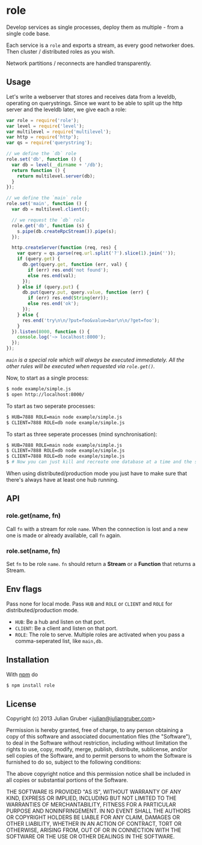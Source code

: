 
# role

Develop services as single processes, deploy them as multiple - from a single
code base.

Each service is a `role` and exports a stream, as every good networker does.
Then cluster / distributed roles as you wish.

Network partitions / reconnects are handled transparently.

## Usage

Let's write a webserver that stores and receives data from a leveldb,
operating on querystrings. Since we want to be able to split up the http
server and the leveldb later, we give each a role:

```js
var role = require('role');
var level = require('level');
var multilevel = require('multilevel');
var http = require('http');
var qs = require('querystring');

// we define the `db` role
role.set('db', function () {
  var db = level(__dirname + '/db');
  return function () {
    return multilevel.server(db);
  }
});

// we define the `main` role
role.set('main', function () {
  var db = multilevel.client();

  // we request the `db` role
  role.get('db', function (s) {
    s.pipe(db.createRpcStream()).pipe(s);
  });

  http.createServer(function (req, res) {
    var query = qs.parse(req.url.split('?').slice(1).join(''));
    if (query.get) {
      db.get(query.get, function (err, val) {
        if (err) res.end('not found');
        else res.end(val);
      });
    } else if (query.put) {
      db.put(query.put, query.value, function (err) {
        if (err) res.end(String(err));
        else res.end('ok');
      });
    } else {
      res.end('try\n\n/?put=foo&value=bar\n\n/?get=foo');
    }
  }).listen(8000, function () {
    console.log('~> localhost:8000');
  });
});
```

*`main` is a special role which will always be executed immediately. All the
other rules will be executed when requested via `role.get()`.*

Now, to start as a single process:

```bash
$ node example/simple.js
$ open http://localhost:8000/
```

To start as two seperate processes:

```bash
$ HUB=7888 ROLE=main node example/simple.js 
$ CLIENT=7888 ROLE=db node example/simple.js 
```

To start as three seperate processes (mind synchronisation):

```bash
$ HUB=7888 ROLE=main node example/simple.js 
$ CLIENT=7888 ROLE=db node example/simple.js 
$ CLIENT=7888 ROLE=db node example/simple.js 
$ # Now you can just kill and recreate one database at a time and the site will stay up.
```

When using distributed/production mode you just have to make sure that there's
always have at least one hub running.

## API

### role.get(name, fn)

Call `fn` with a stream for role `name`. When the connection is lost and a new
one is made or already available, call `fn` again.

### role.set(name, fn)

Set `fn` to be role `name`. `fn` should return a **Stream** or a **Function**
that returns a Stream.

## Env flags

Pass none for local mode. Pass `HUB` and `ROLE` or `CLIENT` and `ROLE` for
distributed/production mode.

* `HUB`: Be a hub and listen on that port.
* `CLIENT`: Be a client and listen on that port.
* `ROLE`: The role to serve. Multiple roles are activated when you pass a comma-seperated list, like `main,db`.

## Installation

With [npm](http://npmjs.org) do

```bash
$ npm install role
```

## License

Copyright (c) 2013 Julian Gruber &lt;julian@juliangruber.com&gt;

Permission is hereby granted, free of charge, to any person obtaining a copy
of this software and associated documentation files (the "Software"), to deal
in the Software without restriction, including without limitation the rights
to use, copy, modify, merge, publish, distribute, sublicense, and/or sell
copies of the Software, and to permit persons to whom the Software is
furnished to do so, subject to the following conditions:

The above copyright notice and this permission notice shall be included in
all copies or substantial portions of the Software.

THE SOFTWARE IS PROVIDED "AS IS", WITHOUT WARRANTY OF ANY KIND, EXPRESS OR
IMPLIED, INCLUDING BUT NOT LIMITED TO THE WARRANTIES OF MERCHANTABILITY,
FITNESS FOR A PARTICULAR PURPOSE AND NONINFRINGEMENT. IN NO EVENT SHALL THE
AUTHORS OR COPYRIGHT HOLDERS BE LIABLE FOR ANY CLAIM, DAMAGES OR OTHER
LIABILITY, WHETHER IN AN ACTION OF CONTRACT, TORT OR OTHERWISE, ARISING FROM,
OUT OF OR IN CONNECTION WITH THE SOFTWARE OR THE USE OR OTHER DEALINGS IN
THE SOFTWARE.
